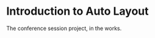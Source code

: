 Introduction to Auto Layout
===========================

The conference session project, in the works.

